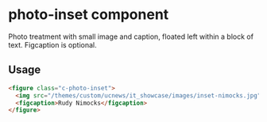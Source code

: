 # photo-inset component

Photo treatment with small image and caption, floated left within a block of text. Figcaption is optional.

## Usage

```html
<figure class="c-photo-inset">
  <img src="/themes/custom/ucnews/it_showcase/images/inset-nimocks.jpg" alt="Rudy Nimocks">
  <figcaption>Rudy Nimocks</figcaption>
</figure>
```
